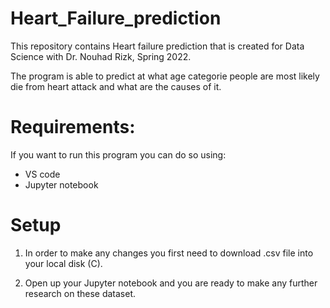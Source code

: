 # Heart_Failure_prediction
This repository contains Heart failure prediction that is created for Data Science with Dr. Nouhad Rizk, Spring 2022.

The program is able to predict at what age categorie people are most likely die from heart attack and what are the causes of it. 

# Requirements: 

If you want to run this program you can do so using:
 * VS code
 * Jupyter notebook

# Setup

1) In order to make any changes you first need to download .csv file into your local disk (C). 

2) Open up your Jupyter notebook and you are ready to make any further research on these dataset. 
